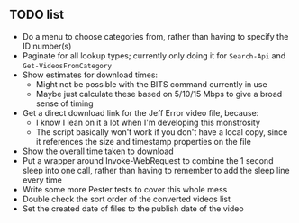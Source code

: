 ## TODO list

- Do a menu to choose categories from, rather than having to specify the ID number(s)<a name="catById"></a>
- Paginate for all lookup types; currently only doing it for `Search-Api` and `Get-VideosFromCategory`
- Show estimates for download times:
    - Might not be possible with the BITS command currently in use
    - Maybe just calculate these based on 5/10/15 Mbps to give a broad sense of timing
- Get a direct download link for the Jeff Error video file, because:
    - I know I lean on it a lot when I'm developing this monstrosity
    - The script basically won't work if you don't have a local copy, since it references the size and timestamp properties on the file
- Show the overall time taken to download
- Put a wrapper around Invoke-WebRequest to combine the 1 second sleep into one call, rather than having to remember to add the sleep line every time
- Write some more Pester tests to cover this whole mess
- Double check the sort order of the converted videos list
- Set the created date of files to the publish date of the video
